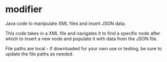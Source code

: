 # modifier
Java code to manipulate XML files and insert JSON data.

This code takes in a XML file and navigates it to find a specific node after which to insert a new node and populate it with data from the JSON file.

File paths are local - if downloaded for your own use or testing, be sure to update the file paths as needed.
